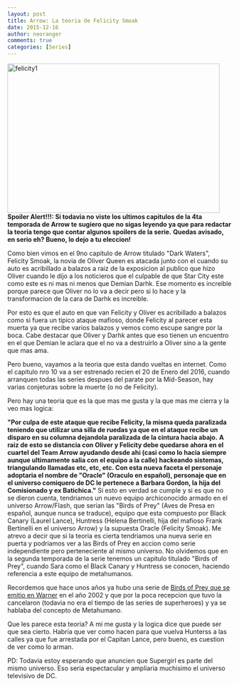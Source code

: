 ```yaml
---
layout: post
title: Arrow: La teoria de Felicity Smoak
date: 2015-12-16
author: neoranger
comments: true
categories: [Series]
---
```

<a href="http://www.neositelinux.com.ar/wp-content/uploads/2015/12/felicity1.jpg" rel="attachment wp-att-979"><img class="  wp-image-2435 aligncenter" src="https://blogneositelinux.files.wordpress.com/2016/10/felicity1.jpg" alt="felicity1" width="477" height="335" /></a><strong>
Spoiler Alert!!!: Si todavia no viste los ultimos capitulos de la 4ta temporada de Arrow te sugiero que no sigas leyendo ya que para redactar la teoria tengo que contar algunos spoilers de la serie.</strong>
<strong>Quedas avisado, en serio eh? Bueno, lo dejo a tu eleccion!</strong>

Como bien vimos en el 9no capitulo de Arrow titulado "Dark Waters", Felicity Smoak, la novia de Oliver Queen es atacada junto con el cuando su auto es acribillado a balazos a raiz de la exposicion al publico que hizo Oliver cuando le dijo a los noticieros que el culpable de que Star City este como este es ni mas ni menos que Demian Darhk.
Ese momento es increible porque parece que Oliver no lo va a decir pero si lo hace y la transformacion de la cara de Darhk es increible.

Por esto es que el auto en que van Felicity y Oliver es acribillado a balazos como si fuera un tipico ataque mafioso, donde Felicity al parecer esta muerta ya que recibe varios balazos y vemos como escupe sangre por la boca.
Cabe destacar que Oliver y Darhk antes que eso tienen un encuentro en el que Demian le aclara que el no va a destruirlo a Oliver sino a la gente que mas ama.

Pero bueno, vayamos a la teoria que esta dando vueltas en internet. Como el capitulo nro 10 va a ser estrenado recien el 20 de Enero del 2016, cuando arranquen todas las series despues del parate por la Mid-Season, hay varias conjeturas sobre la muerte (o no de Felicity).

Pero hay una teoria que es la que mas me gusta y la que mas me cierra y la veo mas logica:

<strong>"Por culpa de este ataque que recibe Felicity, la misma queda paralizada teniendo que utilizar una silla de ruedas ya que en el ataque recibe un disparo en su columna dejandola paralizada de la cintura hacia abajo.</strong>
<strong>A raiz de esto se distancia con Oliver y Felicity debe quedarse ahora en el cuartel del Team Arrow ayudando desde ahi (casi como lo hacia siempre aunque ultimamente salia con el equipo a la calle) hackeando sistemas, triangulando llamadas etc, etc, etc. Con esta nueva faceta el personaje adoptaria el nombre de "Oracle" (Oraculo en español), personaje que en el universo comiquero de DC le pertenece a Barbara Gordon, la hija del Comisionado y ex Batichica."</strong>
Si esto en verdad se cumple y si es que no se dieron cuenta, tendriamos un nuevo equipo archiconocido armado en el universo Arrow/Flash, que serian las "Birds of Prey" (Aves de Presa en español, aunque nunca se traduce), equipo que esta compuesto por Black Canary (Laurel Lance), Huntress (Helena Bertinelli, hija del mafioso Frank Bertinelli en el universo Arrow) y la supuesta Oracle (Felicity Smoak).
Me atrevo a decir que si la teoria es cierta tendriamos una nueva serie en puerta y podriamos ver a las Birds of Prey en accion como serie independiente pero perteneciente al mismo universo. No olvidemos que en la segunda temporada de la serie tenemos un capitulo titulado "Birds of Prey", cuando Sara como el Black Canary y Huntress se conocen, haciendo referencia a este equipo de metahumanos.

Recordemos que hace unos años ya hubo una serie de <a href="http://www.imdb.com/title/tt0312098/">Birds of Prey que se emitio en Warner</a> en el año 2002 y que por la poca recepcion que tuvo la cancelaron (todavia no era el tiempo de las series de superheroes) y ya se hablaba del concepto de Metahumano.

Que les parece esta teoria? A mi me gusta y la logica dice que puede ser que sea cierto. Habria que ver como hacen para que vuelva Hunterss a las calles ya que fue arrestada por el Capitan Lance, pero bueno, es cuestion de ver como lo arman.

PD: Todavia estoy esperando que anuncien que Supergirl es parte del mismo universo. Eso seria espectacular y ampliaria muchisimo el universo televisivo de DC.
